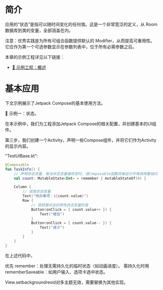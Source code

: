 # 简介
应用的“状态”是指可以随时间变化的任何值。这是一个非常宽泛的定义，从 Room 数据库到类的变量，全部涵盖在内。

注意：优秀实践是为所有可组合函数提供默认的 Modifier，从而提高可重用性。它应作为第一个可选参数显示在参数列表中，位于所有必需参数之后。


本章的示例工程详见以下链接：

- [🔗 示例工程：概述](https://github.com/BI4VMR/Study-Android/tree/master/M03_UI/C10_Compose/S01_Base)

# 基本应用
下文示例展示了Jetpack Compose的基本使用方法。

🔴 示例一：状态。

在本示例中，我们为工程添加Jetpack Compose的相关配置，并创建基本的UI组件。

第三步，我们创建一个Activity，声明一些Compose组件，并将它们作为Activity的显示内容。

"TestUIBase.kt":

```kotlin
@Composable
fun TaskInfo() {
    // 声明状态变量，每当状态变量被改变时，该Composable函数将被运行环境调用重绘UI。
    val count: MutableState<Int> = remember { mutableStateOf(0) }

    Column {
        // 读取状态变量
        Text("待办事项：${count.value}")
        Row {
            // 按钮被点击后修改状态变量的值
            Button(onClick = { count.value++ }) {
                Text("增加")
            }
            Button(onClick = { count.value-- }) {
                Text("减少")
            }
        }
    }
}
```

在上述代码中， 




优先 remember：处理无需持久化的临时状态（如动画进度）。
需持久化时用 rememberSaveable：如用户输入、选项卡选中状态。



View.setbackgroundresid对多主题无效，需要替换为其他实现。

